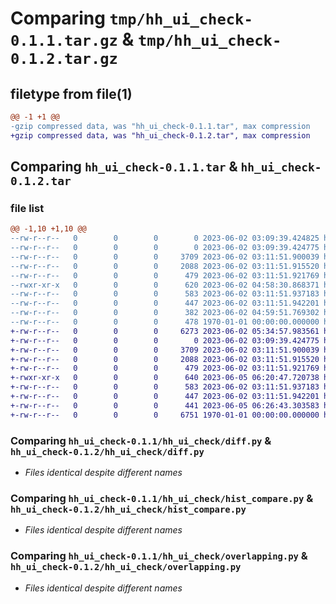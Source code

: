 # Comparing `tmp/hh_ui_check-0.1.1.tar.gz` & `tmp/hh_ui_check-0.1.2.tar.gz`

## filetype from file(1)

```diff
@@ -1 +1 @@
-gzip compressed data, was "hh_ui_check-0.1.1.tar", max compression
+gzip compressed data, was "hh_ui_check-0.1.2.tar", max compression
```

## Comparing `hh_ui_check-0.1.1.tar` & `hh_ui_check-0.1.2.tar`

### file list

```diff
@@ -1,10 +1,10 @@
--rw-r--r--   0        0        0        0 2023-06-02 03:09:39.424825 hh_ui_check-0.1.1/README.md
--rw-r--r--   0        0        0        0 2023-06-02 03:09:39.424775 hh_ui_check-0.1.1/hh_ui_check/__init__.py
--rw-r--r--   0        0        0     3709 2023-06-02 03:11:51.900039 hh_ui_check-0.1.1/hh_ui_check/diff.py
--rw-r--r--   0        0        0     2088 2023-06-02 03:11:51.915520 hh_ui_check-0.1.1/hh_ui_check/hist_compare.py
--rw-r--r--   0        0        0      479 2023-06-02 03:11:51.921769 hh_ui_check-0.1.1/hh_ui_check/horizen.py
--rwxr-xr-x   0        0        0      620 2023-06-02 04:58:30.868371 hh_ui_check-0.1.1/hh_ui_check/main.py
--rw-r--r--   0        0        0      583 2023-06-02 03:11:51.937183 hh_ui_check-0.1.1/hh_ui_check/overlapping.py
--rw-r--r--   0        0        0      447 2023-06-02 03:11:51.942201 hh_ui_check-0.1.1/hh_ui_check/substract.py
--rw-r--r--   0        0        0      382 2023-06-02 04:59:51.769302 hh_ui_check-0.1.1/pyproject.toml
--rw-r--r--   0        0        0      478 1970-01-01 00:00:00.000000 hh_ui_check-0.1.1/PKG-INFO
+-rw-r--r--   0        0        0     6273 2023-06-02 05:34:57.983561 hh_ui_check-0.1.2/README.md
+-rw-r--r--   0        0        0        0 2023-06-02 03:09:39.424775 hh_ui_check-0.1.2/hh_ui_check/__init__.py
+-rw-r--r--   0        0        0     3709 2023-06-02 03:11:51.900039 hh_ui_check-0.1.2/hh_ui_check/diff.py
+-rw-r--r--   0        0        0     2088 2023-06-02 03:11:51.915520 hh_ui_check-0.1.2/hh_ui_check/hist_compare.py
+-rw-r--r--   0        0        0      479 2023-06-02 03:11:51.921769 hh_ui_check-0.1.2/hh_ui_check/horizen.py
+-rwxr-xr-x   0        0        0      640 2023-06-05 06:20:47.720738 hh_ui_check-0.1.2/hh_ui_check/main.py
+-rw-r--r--   0        0        0      583 2023-06-02 03:11:51.937183 hh_ui_check-0.1.2/hh_ui_check/overlapping.py
+-rw-r--r--   0        0        0      447 2023-06-02 03:11:51.942201 hh_ui_check-0.1.2/hh_ui_check/substract.py
+-rw-r--r--   0        0        0      441 2023-06-05 06:26:43.303583 hh_ui_check-0.1.2/pyproject.toml
+-rw-r--r--   0        0        0     6751 1970-01-01 00:00:00.000000 hh_ui_check-0.1.2/PKG-INFO
```

### Comparing `hh_ui_check-0.1.1/hh_ui_check/diff.py` & `hh_ui_check-0.1.2/hh_ui_check/diff.py`

 * *Files identical despite different names*

### Comparing `hh_ui_check-0.1.1/hh_ui_check/hist_compare.py` & `hh_ui_check-0.1.2/hh_ui_check/hist_compare.py`

 * *Files identical despite different names*

### Comparing `hh_ui_check-0.1.1/hh_ui_check/overlapping.py` & `hh_ui_check-0.1.2/hh_ui_check/overlapping.py`

 * *Files identical despite different names*

